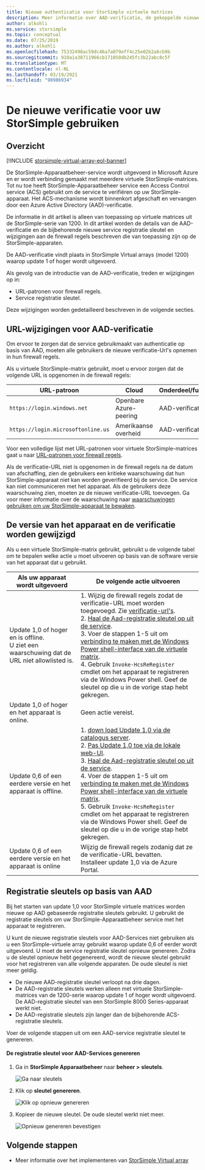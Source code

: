 ```yaml
---
title: Nieuwe authenticatie voor StorSimple virtuele matrices
description: Meer informatie over AAD-verificatie, de gekoppelde nieuwe service registratie sleutel en wijzigingen aan de firewall regels die van toepassing zijn op de StorSimple-apparaten.
author: alkohli
ms.service: storsimple
ms.topic: conceptual
ms.date: 07/25/2019
ms.author: alkohli
ms.openlocfilehash: 75332498ac59dc46a7a079eff4c25e02b2a6cb9b
ms.sourcegitcommit: 910a1a38711966cb171050db245fc3b22abc8c5f
ms.translationtype: MT
ms.contentlocale: nl-NL
ms.lasthandoff: 03/19/2021
ms.locfileid: "98986934"
---
```

# <a name="use-the-new-authentication-for-your-storsimple"></a>De nieuwe verificatie voor uw StorSimple gebruiken

## <a name="overview"></a>Overzicht

[!INCLUDE [storsimple-virtual-array-eol-banner](../../includes/storsimple-virtual-array-eol-banner.md)]

De StorSimple-Apparaatbeheer-service wordt uitgevoerd in Microsoft Azure en er wordt verbinding gemaakt met meerdere virtuele StorSimple-matrices. Tot nu toe heeft StorSimple-Apparaatbeheer service een Access Control service (ACS) gebruikt om de service te verifiëren op uw StorSimple-apparaat. Het ACS-mechanisme wordt binnenkort afgeschaft en vervangen door een Azure Active Directory (AAD)-verificatie.

De informatie in dit artikel is alleen van toepassing op virtuele matrices uit de StorSimple-serie van 1200. In dit artikel worden de details van de AAD-verificatie en de bijbehorende nieuwe service registratie sleutel en wijzigingen aan de firewall regels beschreven die van toepassing zijn op de StorSimple-apparaten.

De AAD-verificatie vindt plaats in StorSimple Virtual arrays (model 1200) waarop update 1 of hoger wordt uitgevoerd.

Als gevolg van de introductie van de AAD-verificatie, treden er wijzigingen op in:

- URL-patronen voor firewall regels.
- Service registratie sleutel.

Deze wijzigingen worden gedetailleerd beschreven in de volgende secties.

## <a name="url-changes-for-aad-authentication"></a>URL-wijzigingen voor AAD-verificatie

Om ervoor te zorgen dat de service gebruikmaakt van authenticatie op basis van AAD, moeten alle gebruikers de nieuwe verificatie-Url's opnemen in hun firewall regels.

Als u virtuele StorSimple-matrix gebruikt, moet u ervoor zorgen dat de volgende URL is opgenomen in de firewall regels:

| URL-patroon                         | Cloud | Onderdeel/functionaliteit         |
|------------------------------------|-------|---------------------------------|
| `https://login.windows.net`        | Openbare Azure-peering |AAD-verificatie service      |
| `https://login.microsoftonline.us` | Amerikaanse overheid |AAD-verificatie service      |

Voor een volledige lijst met URL-patronen voor virtuele StorSimple-matrices gaat u naar [URL-patronen voor firewall regels](storsimple-ova-system-requirements.md#url-patterns-for-firewall-rules).

Als de verificatie-URL niet is opgenomen in de firewall regels na de datum van afschaffing, zien de gebruikers een kritieke waarschuwing dat hun StorSimple-apparaat niet kan worden geverifieerd bij de service. De service kan niet communiceren met het apparaat. Als de gebruikers deze waarschuwing zien, moeten ze de nieuwe verificatie-URL toevoegen. Ga voor meer informatie over de waarschuwing naar [waarschuwingen gebruiken om uw StorSimple-apparaat te bewaken](storsimple-virtual-array-manage-alerts.md#networking-alerts).

## <a name="device-version-and-authentication-changes"></a>De versie van het apparaat en de verificatie worden gewijzigd

Als u een virtuele StorSimple-matrix gebruikt, gebruikt u de volgende tabel om te bepalen welke actie u moet uitvoeren op basis van de software versie van het apparaat dat u gebruikt.

| Als uw apparaat wordt uitgevoerd  | De volgende actie uitvoeren                                    |
|----------------------------|--------------------------------------------------------------|
| Update 1,0 of hoger en is offline. <br> U ziet een waarschuwing dat de URL niet allowlisted is.| 1. Wijzig de firewall regels zodat de verificatie-URL moet worden toegevoegd. Zie [verificatie-url's](#url-changes-for-aad-authentication). <br> 2. [Haal de Aad-registratie sleutel op uit de service](#aad-based-registration-keys). <br> 3. Voer de stappen 1-5 uit om [verbinding te maken met de Windows Power shell-interface van de virtuele matrix](storsimple-virtual-array-deploy2-provision-hyperv.md#step-2-provision-a-virtual-array-in-hypervisor).<br> 4. Gebruik `Invoke-HcsReRegister` cmdlet om het apparaat te registreren via de Windows Power shell. Geef de sleutel op die u in de vorige stap hebt gekregen.|
| Update 1,0 of hoger en het apparaat is online.| Geen actie vereist.                                       |
| Update 0,6 of een eerdere versie en het apparaat is offline. | 1. [down load Update 1,0 via de catalogus server](storsimple-virtual-array-install-update-1.md#download-the-update-or-the-hotfix).<br>2. [Pas Update 1,0 toe via de lokale web-UI](storsimple-virtual-array-install-update-1.md#install-the-update-or-the-hotfix).<br>3. [Haal de Aad-registratie sleutel op uit de service](#aad-based-registration-keys). <br>4. Voer de stappen 1-5 uit om [verbinding te maken met de Windows Power shell-interface van de virtuele matrix](storsimple-virtual-array-deploy2-provision-hyperv.md#step-2-provision-a-virtual-array-in-hypervisor).<br>5. Gebruik `Invoke-HcsReRegister` cmdlet om het apparaat te registreren via de Windows Power shell. Geef de sleutel op die u in de vorige stap hebt gekregen.|
| Update 0,6 of een eerdere versie en het apparaat is online | Wijzig de firewall regels zodanig dat ze de verificatie-URL bevatten.<br> Installeer update 1,0 via de Azure Portal. |

## <a name="aad-based-registration-keys"></a>Registratie sleutels op basis van AAD

Bij het starten van update 1,0 voor StorSimple virtuele matrices worden nieuwe op AAD gebaseerde registratie sleutels gebruikt. U gebruikt de registratie sleutels om uw StorSimple-Apparaatbeheer service met het apparaat te registreren.

U kunt de nieuwe registratie sleutels voor AAD-Services niet gebruiken als u een StorSimple-virtuele array gebruikt waarop update 0,6 of eerder wordt uitgevoerd. U moet de service registratie sleutel opnieuw genereren. Zodra u de sleutel opnieuw hebt gegenereerd, wordt de nieuwe sleutel gebruikt voor het registreren van alle volgende apparaten. De oude sleutel is niet meer geldig.

- De nieuwe AAD-registratie sleutel verloopt na drie dagen.
- De AAD-registratie sleutels werken alleen met virtuele StorSimple-matrices van de 1200-serie waarop update 1 of hoger wordt uitgevoerd. De AAD-registratie sleutel van een StorSimple 8000 Series-apparaat werkt niet.
- De AAD-registratie sleutels zijn langer dan de bijbehorende ACS-registratie sleutels.

Voer de volgende stappen uit om een AAD-service registratie sleutel te genereren.

#### <a name="to-generate-the-aad-service-registration-key"></a>De registratie sleutel voor AAD-Services genereren

1. Ga in **StorSimple Apparaatbeheer** naar **beheer &gt;** **sleutels**.
    
    ![Ga naar sleutels](./media/storsimple-virtual-array-aad-registration-key/aad-registration-key1.png)

2. Klik op **sleutel genereren**.

    ![Klik op opnieuw genereren](./media/storsimple-virtual-array-aad-registration-key/aad-click-generate-registration-key.png)

3. Kopieer de nieuwe sleutel. De oude sleutel werkt niet meer.

    ![Opnieuw genereren bevestigen](./media/storsimple-virtual-array-aad-registration-key/aad-registration-key2.png)

## <a name="next-steps"></a>Volgende stappen

* Meer informatie over het implementeren van [StorSimple Virtual array](storsimple-virtual-array-deploy1-portal-prep.md)
